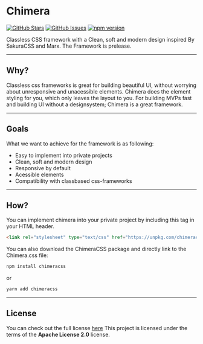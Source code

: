 # Chimera
[![GitHub Stars](https://img.shields.io/github/stars/J0hans1/Chimera.svg)](https://github.com/J0hans1/Chimera/stargazers) 
[![GitHub Issues](https://img.shields.io/github/issues/J0hans1/Chimera.svg)](https://github.com/J0hans1/Chimera/issues) 
[![npm version](https://badge.fury.io/js/chimeracss.svg)](//npmjs.com/package/chimeracss)

Classless CSS framework with a Clean, soft and modern design inspired By SakuraCSS and Marx. The Framework is prelease.

---

## Why?
Classless css frameworks is great for building beautiful UI, without worrying about unresponsive and unacessible elements. Chimera does the element styling for you, which only leaves the layout to you. For building MVPs fast and building UI without a designsystem; Chimera is a great framework.

---

## Goals
What we want to achieve for the framework is as following:
- Easy to implement into private projects
- Clean, soft and modern design
- Responsive by default
- Acessible elements
- Compatibility with classbased css-frameworks

---

## How?

You can implement chimera into your private project by including this tag in your HTML header.
```html
<link rel="stylesheet" type="text/css" href="https://unpkg.com/chimeracss@0.0.1/Chimera.css" />
```
You can also download the ChimeraCSS package and directly link to the Chimera.css file:
```bash
npm install chimeracss
```
or
```bash
yarn add chimeracss
```
___

## License
You can check out the full license [here](https://github.com/J0hans1/Chimera/blob/master/LICENSE)
This project is licensed under the terms of the **Apache License 2.0** license.
